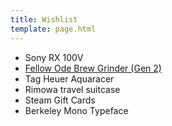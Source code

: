 ```yaml
---
title: Wishlist
template: page.html
---
```


- Sony RX 100V
- [Fellow Ode Brew Grinder (Gen 2)](https://fellowproducts.com/products/ode-brew-grinder-gen-2)
- Tag Heuer Aquaracer
- Rimowa travel suitcase
- Steam Gift Cards
- Berkeley Mono Typeface
